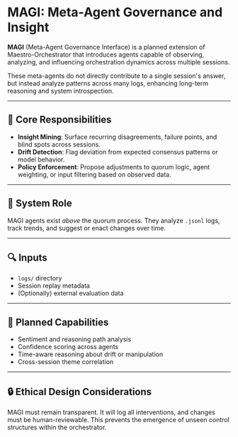 # MAGI: Meta-Agent Governance and Insight

**MAGI** (Meta-Agent Governance Interface) is a planned extension of Maestro-Orchestrator that introduces agents capable of observing, analyzing, and influencing orchestration dynamics across multiple sessions.

These meta-agents do not directly contribute to a single session's answer, but instead analyze patterns across many logs, enhancing long-term reasoning and system introspection.

---

## 🧠 Core Responsibilities

- **Insight Mining**: Surface recurring disagreements, failure points, and blind spots across sessions.
- **Drift Detection**: Flag deviation from expected consensus patterns or model behavior.
- **Policy Enforcement**: Propose adjustments to quorum logic, agent weighting, or input filtering based on observed data.

---

## 🧩 System Role

MAGI agents exist *above* the quorum process. They analyze `.jsonl` logs, track trends, and suggest or enact changes over time.

---

## 🔍 Inputs

- `logs/` directory
- Session replay metadata
- (Optionally) external evaluation data

---

## 🧪 Planned Capabilities

- Sentiment and reasoning path analysis
- Confidence scoring across agents
- Time-aware reasoning about drift or manipulation
- Cross-session theme correlation

---

## 🔒 Ethical Design Considerations

MAGI must remain transparent. It will log all interventions, and changes must be human-reviewable. This prevents the emergence of unseen control structures within the orchestrator.
